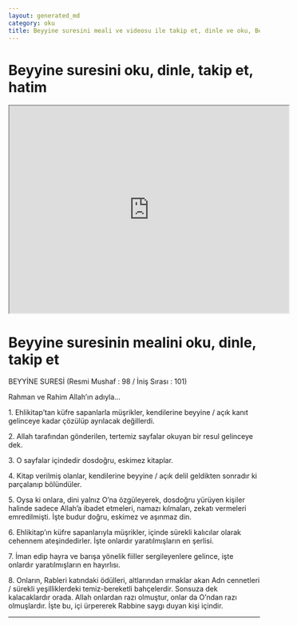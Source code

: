 ```yaml
---
layout: generated_md
category: oku
title: Beyyine suresini meali ve videosu ile takip et, dinle ve oku, Beyyine dinle, Beyyine meali, hatim dinle, hatim yap.
---
```


<div class="container">
  <div class="row">
    <div class="col-lg-12">
      <h1>Beyyine suresini oku, dinle, takip et, hatim</h1>
      <div class="div-youtube-embed">
        <iframe width="560" height="415" src="https://www.youtube.com/embed/">frameborder="0" allowfullscreen></iframe>
      </div>
    </div>
  </div>

  <div class="row">
    <div class="col-lg-12">
      <h1>Beyyine suresinin mealini oku, dinle, takip et</h1>
      <div><p></p><p></p><p>BEYYİNE SURESİ (Resmi Mushaf : 98 / İniş Sırası : 101)</p><p>Rahman ve Rahim Allah’ın adıyla…</p><p></p><p></p><p>1. Ehlikitap’tan küfre sapanlarla müşrikler, kendilerine beyyine / açık kanıt gelinceye kadar çözülüp ayrılacak değillerdi.</p><p></p><p></p><p>2. Allah tarafından gönderilen, tertemiz sayfalar okuyan bir resul gelinceye dek.</p><p></p><p></p><p>3. O sayfalar içindedir dosdoğru, eskimez kitaplar.</p><p></p><p></p><p>4. Kitap verilmiş olanlar, kendilerine beyyine / açık delil geldikten sonradır ki parçalanıp bölündüler.</p><p></p><p></p><p>5. Oysa ki onlara, dini yalnız O’na özgüleyerek, dosdoğru yürüyen kişiler halinde sadece Allah’a ibadet etmeleri, namazı kılmaları, zekatı vermeleri emredilmişti. İşte budur doğru, eskimez ve aşınmaz din.</p><p></p><p></p><p>6. Ehlikitap’ın küfre sapanlarıyla müşrikler, içinde sürekli kalıcılar olarak cehennem ateşindedirler. İşte onlardır yaratılmışların en şerlisi.</p><p></p><p></p><p>7. İman edip hayra ve barışa yönelik fiiller sergileyenlere gelince, işte onlardır yaratılmışların en hayırlısı.</p><p></p><p></p><p>8. Onların, Rableri katındaki ödülleri, altlarından ırmaklar akan Adn cennetleri / sürekli yeşilliklerdeki temiz-bereketli bahçelerdir. Sonsuza dek kalacaklardır orada. Allah onlardan razı olmuştur, onlar da O’ndan razı olmuşlardır. İşte bu, içi ürpererek Rabbine saygı duyan kişi içindir.</p><p></p><p></p></div>
    </div>
  </div>
</div>
<hr />
